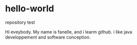 # hello-world
repository test

Hi eveybody. 
My name is fanelle, and i learm github.
i like java developpement and software conception.
